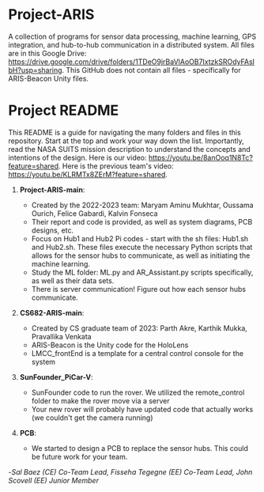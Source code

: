 # Project-ARIS
A collection of programs for sensor data processing, machine learning, GPS integration, and hub-to-hub communication in a distributed system. All files are in this Google Drive: https://drive.google.com/drive/folders/1TDeO9jrBaVlAoOB7IxtzkSROdyFAsIbH?usp=sharing. This GitHub does not contain all files - specifically for ARIS-Beacon Unity files.
# Project README

This README is a guide for navigating the many folders and files in this repository. Start at the top and work your way down the list. Importantly, read the NASA SUITS mission description to understand the concepts and intentions of the design. Here is our video: https://youtu.be/8anOoq1N8Tc?feature=shared. Here is the previous team's video: https://youtu.be/KLRMTx8ZErM?feature=shared.

1. **Project-ARIS-main**:
   - Created by the 2022-2023 team: Maryam Aminu Mukhtar, Oussama Ourich, Felice Gabardi, Kalvin Fonseca
   - Their report and code is provided, as well as system diagrams, PCB designs, etc.
   - Focus on Hub1 and Hub2 Pi codes - start with the sh files: Hub1.sh and Hub2.sh. These files execute the necessary Python scripts that allows for the sensor hubs to communicate, as well as initiating the machine learning.
   - Study the ML folder: ML.py and AR_Assistant.py scripts specifically, as well as their data sets.
   - There is server communication! Figure out how each sensor hubs communicate.
   
2. **CS682-ARIS-main**:
   - Created by CS graduate team of 2023: Parth Akre, Karthik Mukka, Pravallika Venkata
   - ARIS-Beacon is the Unity code for the HoloLens
   - LMCC_frontEnd is a template for a central control console for the system
   
3. **SunFounder_PiCar-V**:
   - SunFounder code to run the rover. We utilized the remote_control folder to make the rover move via a server
   - Your new rover will probably have updated code that actually works (we couldn't get the camera running)
   
4. **PCB**:
   - We started to design a PCB to replace the sensor hubs. This could be future work for your team.
  

-*Sal Baez (CE) Co-Team Lead, 
Fisseha Tegegne (EE) Co-Team Lead,
John Scovell (EE) Junior Member*
